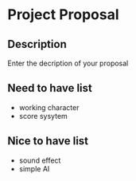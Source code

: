 # Project Proposal

## Description

Enter the decription of your proposal

## Need to have list

- working character
- score sysytem

## Nice to have list

- sound effect
- simple AI
